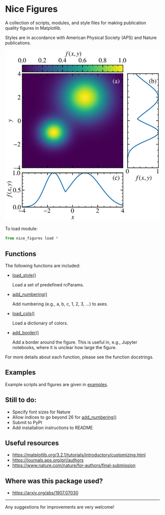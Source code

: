 # Nice Figures

A collection of scripts, modules, and style files for making publication quality figures in Matplotlib.

Styles are in accordance with American Physical Society (APS) and Nature publications. 

![alt text](https://github.com/Rob217/nice-figures/blob/master/examples/figs/advanced_fig.png "Example figure")

To load module:
```python
from nice_figures load *
```

## Functions

The following functions are included:
* [load_style()](./nice_figures/load_style.py)

   Load a set of predefined rcParams.
   
* [add_numbering()](./nice_figures/add_numbering.py)

   Add numbering (e.g., a, b, c, 1, 2, 3, ...) to axes.

* [load_cols()](./nice_figures/load_cols.py)

   Load a dictionary of colors.

* [add_border()](./nice_figures/add_border.py)

   Add a border around the figure. This is useful in, e.g., Jupyter notebooks, where it is unclear how large the figure.

For more details about each function, please see the function docstrings.

## Examples

Example scripts and figures are given in [examples](./examples/).

## Still to do:

* Specify font sizes for Nature
* Allow indices to go beyond 26 for [add_numbering()](./nice_figures/add_numbering.py)
* Submit to PyPI
* Add installation instructions to README

## Useful resources

* https://matplotlib.org/3.2.1/tutorials/introductory/customizing.html
* https://journals.aps.org/prl/authors
* https://www.nature.com/nature/for-authors/final-submission

## Where was this package used?

* https://arxiv.org/abs/1907.07030



---
Any suggestions for improvements are very welcome!
